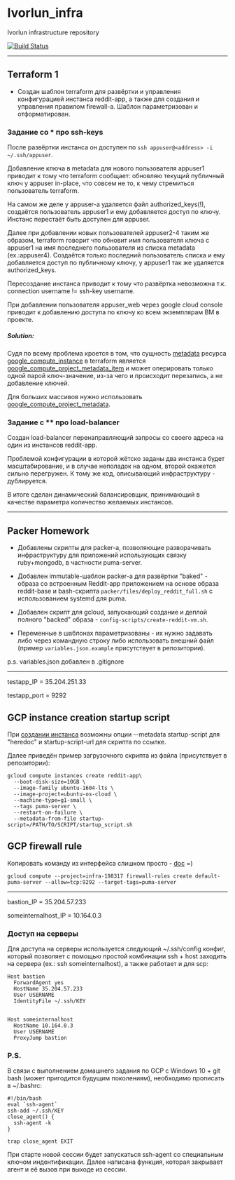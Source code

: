 # Ivorlun_infra
Ivorlun infrastructure repository

[![Build Status](https://travis-ci.org/Otus-DevOps-2018-02/Ivorlun_infra.svg?branch=master)](https://travis-ci.org/Otus-DevOps-2018-02/Ivorlun_infra)
___
## Terraform 1

* Создан шаблон terraform для развёртки и управления конфигурацией инстанса reddit-app, а также для создания и управления правилом firewall-а. 
Шаблон параметризован и отформатирован.

### Задание со * про ssh-keys

После развёртки инстанса он доступен по `ssh appuser@<address> -i ~/.ssh/appuser`.

Добавление ключа в metadata для нового пользователя appuser1 приводит к тому что terraform сообщает: обновляю текущий публичный ключ у appuser in-place, что совсем не то, к чему стремиться пользователь terraform.

На самом же деле у appuser-a удаляется файл authorized_keys(!), создаётся пользователь appuser1 и ему добавляется доступ по ключу. Инстанс перестаёт быть доступен для appuser.

Далее при добавлении новых пользователей appuser2-4 таким же образом, terraform говорит что обновит имя пользователя ключа с appuser1 на имя последнего пользователя из списка metadata (ex.:appuser4). Создаётся только последний пользователь списка и ему добавляется доступ по публичному ключу, у appuser1 так же удаляется authorized_keys.

Пересоздание инстанса приводит к тому что развёртка невозможна т.к. connection username != ssh-key username.

При добавлении пользователя appuser_web через google cloud console приводит к добавлению доступа по ключу ко всем экземплярам ВМ в проекте.

##### Solution:

Судя по всему проблема кроется в том, что сущность [metadata](https://www.terraform.io/docs/providers/google/r/compute_instance.html#metadata) ресурса [google_compute_instance](https://www.terraform.io/docs/providers/google/r/compute_instance.html)  в terraform является [google_compute_project_metadata_item](https://www.terraform.io/docs/providers/google/r/compute_project_metadata_item.html) и может оперировать только одной парой ключ-значение, из-за чего и происходит перезапись, а не добавление ключей.  

Для больших массивов нужно использовать [google_compute_project_metadata](https://www.terraform.io/docs/providers/google/r/compute_project_metadata.html).


### Задание с ** про load-balancer

Создан load-balancer перенаправляющий запросы со своего адреса на один из инстансов reddit-app.

Проблемой конфигурации в которой жётско заданы два инстанса будет масштабирование, и в случае неполадок на одном, второй окажется сильно перегружен.
К тому же код, описывающий инфраструктуру - дублируется.

В итоге сделан динамический балансировщик, принимающий в качестве параметра количество желаемых инстансов.

___
## Packer Homework

* Добавлены скрипты для packer-а, позволяющие разворачивать
инфраструктуру для приложений использующих связку ruby+mongodb, в частности 
puma-server.

* Добавлен immutable-шаблон packer-а для развёртки "baked" - образа со встроенным Reddit-app приложением
на основе образа reddit-base и bash-скрипта `packer/files/deploy_reddit_full.sh` с использованием systemd для puma.

* Добавлен скрипт для gcloud, запускающий создание и деплой полного "backed" образа - `config-scripts/create-reddit-vm.sh`.

* Переменные в шаблонах параметризованы - их нужно задавать либо через командную строку 
либо использовать внешний файл (пример `variables.json.example` присутствует в репозитории).

p.s. variables.json добавлен в .gitignore

___
testapp_IP = 35.204.251.33

testapp_port = 9292

##  GCP instance creation startup script
При [создании  инстанса](https://cloud.google.com/sdk/gcloud/reference/compute/instances/create "Google Cloud SDK API") возможны опции --metadata startup-script для "heredoc" и startup-script-url для скрипта по ссылке.

Далее приведён пример загрузочного скрипта из файла (присутствует в репозитории):
```
gcloud compute instances create reddit-app\
  --boot-disk-size=10GB \
  --image-family ubuntu-1604-lts \
  --image-project=ubuntu-os-cloud \
  --machine-type=g1-small \
  --tags puma-server \
  --restart-on-failure \
  --metadata-from-file startup-script=/PATH/TO/SCRIPT/startup_script.sh
```


## GCP firewall rule
Копировать команду из интерфейса слишком просто - [doc](https://cloud.google.com/sdk/gcloud/reference/compute/firewall-rules/create "Google Cloud SDK API") =) 
```
gcloud compute --project=infra-198317 firewall-rules create default-puma-server --allow=tcp:9292 --target-tags=puma-server
```
___

bastion_IP = 35.204.57.233

someinternalhost_IP = 10.164.0.3

### Доступ на серверы
Для доступа на серверы используется следующий ~/.ssh/config конфиг, 
который позволяет с помощью простой комбинации ssh + host заходить на сервера 
(ex.: ssh someinternalhost), а также работает и для scp:
```
Host bastion
  ForwardAgent yes
  HostName 35.204.57.233
  User USERNAME
  IdentityFile ~/.ssh/KEY


Host someinternalhost
  HostName 10.164.0.3
  User USERNAME
  ProxyJump bastion
```

### P.S.
В связи с выполнением домашнего задания по GCP с Windows 10 + git bash
(может пригодится будущим поколениям), необходимо прописать в ~/.bashrc:
```
#!/bin/bash
eval `ssh-agent`
ssh-add ~/.ssh/KEY
close_agent() {
  ssh-agent -k
}

trap close_agent EXIT
```
При старте новой сессии будет запускаться ssh-agent со специальным ключом индентификации.
Далее написана функция, которая закрывает агент и её вызов при выходе из сессии.
